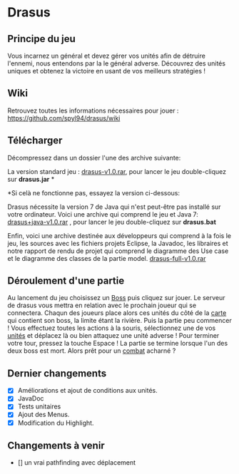 Drasus
======

## Principe du jeu

Vous incarnez un général et devez gérer vos unités afin de détruire l'ennemi, nous entendons par la le général adverse.
Découvrez des unités uniques et obtenez la victoire en usant de vos meilleurs stratégies !

## Wiki

Retrouvez toutes les informations nécessaires pour jouer :
https://github.com/spyl94/drasus/wiki

## Télécharger
Décompressez dans un dossier l'une des archive suivante:

La version standard jeu : [drasus-v1.0.rar](http://efrei.spyl.net/L3/Java/drasus-v1.0.rar), pour lancer le jeu double-cliquez sur **drasus.jar** *

*Si celà ne fonctionne pas, essayez la version ci-dessous:

Drasus nécessite la version 7 de Java qui n'est peut-être pas installé sur votre ordinateur.
Voici une archive qui comprend le jeu et Java 7:
[drasus+java-v1.0.rar](http://efrei.spyl.net/L3/Java/drasus+java-v1.0.rar) , pour lancer le jeu double-cliquez sur **drasus.bat**

Enfin, voici une archive destinée aux développeurs qui comprend  à la fois le jeu, les sources avec les fichiers projets Eclipse, la Javadoc, les libraires et notre rapport de rendu de projet qui comprend le diagramme des Use case et le diagramme des classes de la partie model.
[drasus-full-v1.0.rar](http://efrei.spyl.net/L3/Java/drasus-full-v1.0.rar)

## Déroulement d'une partie
Au lancement du jeu choisissez un [Boss](https://github.com/spyl94/drasus/wiki/Boss) puis cliquez sur jouer.
Le serveur de drasus vous mettra en relation avec le prochain joueur qui se connectera.
Chaqun des joueurs place alors ces unités du côté de la [carte](https://github.com/spyl94/drasus/wiki/La-carte) qui contient son boss, la limite étant la rivière. Puis la partie peu commencer !
Vous effectuez toutes les actions à la souris, sélectionnez une de vos [unités](https://github.com/spyl94/drasus/wiki/Unit%C3%A9s) et déplacez là ou bien attaquez une unité adverse !
Pour terminer votre tour, pressez la touche Espace ! La partie se termine lorsque l'un des deux boss est mort.
Alors prêt pour un [combat](https://github.com/spyl94/drasus/wiki/Combat) acharné ?


## Dernier changements

- [x] Améliorations et ajout de conditions aux unités.
- [x] JavaDoc
- [x] Tests unitaires
- [x] Ajout des Menus.
- [x] Modification du Highlight.

## Changements à venir

- [] un vrai pathfinding avec déplacement

